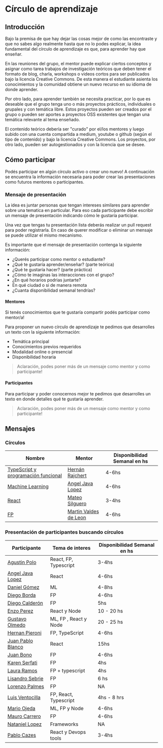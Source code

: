 # Círculo de aprendizaje
## Introducción
Bajo la premisa de que hay dejar las cosas mejor de como las encontraste y que no sabes algo realmente hasta que no lo podes explicar, la idea fundamental del círculo de aprendizaje es que, para aprender hay que enseñar.

En las reuniones del grupo, el mentor puede explicar ciertos conceptos y asignar como tarea trabajos de investigación teóricos que deben tener el formato de blog, charla, workshops o videos cortos para ser publicados bajo la licencia Creative Commons. De esta manera el estudiante asienta los conocimientos y la comunidad obtiene un nuevo recurso en su idioma de donde aprender.

Por otro lado, para aprender también se necesita practicar, por lo que es deseable que el grupo tenga uno o más proyectos prácticos, individuales o grupales y con temática libre. Estos proyectos pueden ser creados por el grupo o pueden ser aportes a proyectos OSS existentes que tengan una temática relevante al tema enseñado.

El contenido teórico debería ser "curado" por el/los mentores y luego subido con una cuenta compartida a medium, youtube o github (según el tipo de contenido) y bajo la licencia Creative Commons. Los proyectos, por otro lado, pueden ser autogestionados y con la licencia que se desee.

## Cómo participar
Podés participar en algún círculo activo o crear uno nuevo! A continuación se encuentra la información necesaria para poder crear las presentaciones como futuros mentores o participantes.

### Mensaje de presentación

La idea es juntar personas que tengan intereses similares para aprender sobre una tematica en particular. Para eso cada participante debe escribir un mensaje de presentación indicando cómo le gustaría participar.

Una vez que tengas tu presentación lista deberás realizar un pull request para poder registrarla. En caso de querer modificar o eliminar un mensaje se puede utilizar el mismo mecanismo.

Es importante que el mensaje de presentación contenga la siguiente información:
* ¿Querés participar como mentor o estudiante?
* ¿Qué te gustaría aprender/enseñar? (parte teórica)
* ¿Qué te gustaría hacer? (parte práctica)
* ¿Cómo te imaginas las interacciones con el grupo?
* ¿En qué horarios podrias juntarte?
* En qué ciudad o si de manera remota
* ¿Cuanta disponibilidad semanal tendrías?

#### Mentores
Si tenés conocimientos que te gustaría compartir podés participar como mentor/a!

Para proponer un nuevo círculo de aprendizaje te pedimos que desarrolles un texto con la siguiente información:

* Temática principal
* Conocimientos previos requeridos
* Modalidad online o presencial
* Disponibilidad horaria

> Aclaración, podes poner más de un mensaje como mentor y como participante!

#### Participantes

Para participar y poder conocernos mejor te pedimos que desarrolles un texto en donde detalles qué te gustaría aprender.

> Aclaración, podes poner más de un mensaje como mentor y como participante!

## Mensajes

### Círculos
| Nombre  | Mentor | Disponibilidad Semanal en hs |
| ------------- | ------------- | ------------- |
|  [TypeScript y programación funcional](https://github.com/circulo-aprendizaje/fp-ts) | [Hernán Rajchert](https://github.com/circulo-aprendizaje/organizacion/blob/master/mensajes/hernan_rajchert.md) | 4-6hs |
| [Machine Learning](https://github.com/circulo-aprendizaje/machine-learning) | [Angel Java Lopez](https://github.com/circulo-aprendizaje/organizacion/blob/master/mensajes/ajlopez_mentor.md) |  4-6hs |
| [React](https://github.com/circulo-aprendizaje/react) | [Mateo Silguero](https://github.com/circulo-aprendizaje/organizacion/blob/master/mensajes/mateo-silguero_mentor.md) |  3-4hs |
| [FP](https://github.com/circulo-aprendizaje/programacion-funcional) |[Martin Valdes de Leon](https://github.com/circulo-aprendizaje/organizacion/blob/master/mensajes/martin_valdes_de_leon.md) | 4-6hs |

### Presentación de participantes buscando círculos

| Participante  | Tema de interes | Disponibilidad Semanal en hs |
| ------------- | ------------- | ------------- |
| [Agustin Polo](https://github.com/circulo-aprendizaje/organizacion/blob/master/mensajes/agustin_polo.md) | React, FP, Typescript | 3-4hs |
| [Angel Java Lopez](https://github.com/circulo-aprendizaje/organizacion/blob/master/mensajes/ajlopez_aprendiz.md) | React | 4-6hs |
| [Daniel Gómez](https://github.com/circulo-aprendizaje/organizacion/blob/master/mensajes/daniel_gomez.md) | ML | 4-8hs |
| [Diego Borda](https://github.com/circulo-aprendizaje/organizacion/blob/master/mensajes/diego_borda.md) | FP | 4-6hs |
| [Diego Calderón](https://github.com/circulo-aprendizaje/organizacion/blob/master/mensajes/diego_calderon.md) | FP | 5hs |
| [Enzo Perez](https://github.com/circulo-aprendizaje/organizacion/blob/master/mensajes/enzoPerez.md) | React y Node | 10 - 20 hs |
| [Gustavo Olmedo](https://github.com/circulo-aprendizaje/organizacion/blob/master/mensajes/gustavo_olmedo.md) | ML, FP , React y Node | 20 - 25 hs |
| [Hernan Pieroni](https://github.com/circulo-aprendizaje/organizacion/blob/master/mensajes/hernan_pieroni.md) | FP, TypeScript | 4-6hs |
| [Juan Pablo Blanco](https://github.com/circulo-aprendizaje/organizacion/blob/master/mensajes/jpblanco.md) | React | 15hs |
| [Juan Bono](https://github.com/circulo-aprendizaje/organizacion/blob/master/mensajes/juanbono.md) | FP | 4-6hs |
| [Karen Serfati](https://github.com/circulo-aprendizaje/organizacion/blob/master/mensajes/keyserfati.md) | FP | 4hs |
| [Laura Ramos](https://github.com/circulo-aprendizaje/organizacion/blob/master/mensajes/lauraramos.md) | FP + typescript | 4hs |
| [Lisandro Sebrie](https://github.com/circulo-aprendizaje/organizacion/blob/master/mensajes/lsebrie.md) | FP | 6 hs |
| [Lorenzo Palmes](https://github.com/circulo-aprendizaje/organizacion/blob/master/mensajes/lpalmes.md) | FP | NA |
| [Luis Ventocilla](https://github.com/circulo-aprendizaje/organizacion/blob/master/mensajes/luis_ventocilla.md) | FP, React, Typescript| 4hs - 8 hrs|
| [Mario Ojeda](https://github.com/circulo-aprendizaje/organizacion/blob/master/mensajes/mario_ojeda.md) | ML, FP y Node | 4-6hs |
| [Mauro Carrero](https://github.com/circulo-aprendizaje/organizacion/blob/master/mensajes/mauro_carrero.md) | FP | 4-6hs |
| [Nataniel Lopez](https://github.com/circulo-aprendizaje/organizacion/blob/master/mensajes/nataniel_lopez.md) | Frameworks | NA |
| [Pablo Cazes](https://github.com/circulo-aprendizaje/organizacion/blob/master/mensajes/pablo_cazes.md) | React y Devops tools | 3-4hs |

